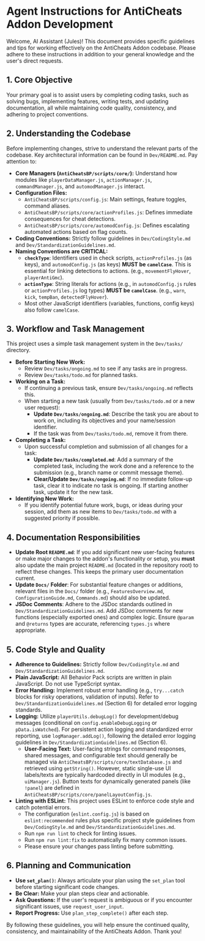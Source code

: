 # Agent Instructions for AntiCheats Addon Development

Welcome, AI Assistant (Jules)! This document provides specific guidelines and tips for working effectively on the AntiCheats Addon codebase. Please adhere to these instructions in addition to your general knowledge and the user's direct requests.

## 1. Core Objective

Your primary goal is to assist users by completing coding tasks, such as solving bugs, implementing features, writing tests, and updating documentation, all while maintaining code quality, consistency, and adhering to project conventions.

## 2. Understanding the Codebase

Before implementing changes, strive to understand the relevant parts of the codebase. Key architectural information can be found in `Dev/README.md`. Pay attention to:

- **Core Managers (`AntiCheatsBP/scripts/core/`):** Understand how modules like `playerDataManager.js`, `actionManager.js`, `commandManager.js`, and `automodManager.js` interact.
- **Configuration Files:**
  - `AntiCheatsBP/scripts/config.js`: Main settings, feature toggles, command aliases.
  - `AntiCheatsBP/scripts/core/actionProfiles.js`: Defines immediate consequences for cheat detections.
  - `AntiCheatsBP/scripts/core/automodConfig.js`: Defines escalating automated actions based on flag counts.
- **Coding Conventions:** Strictly follow guidelines in `Dev/CodingStyle.md` and `Dev/StandardizationGuidelines.md`.
- **Naming Conventions are CRITICAL:**
  - **`checkType`**: Identifiers used in check scripts, `actionProfiles.js` (as keys), and `automodConfig.js` (as keys) **MUST be `camelCase`**. This is essential for linking detections to actions. (e.g., `movementFlyHover`, `playerAntiGmc`).
  - **`actionType`**: String literals for actions (e.g., in `automodConfig.js` rules or `actionProfiles.js` log types) **MUST be `camelCase`**. (e.g., `warn`, `kick`, `tempBan`, `detectedFlyHover`).
  - Most other JavaScript identifiers (variables, functions, config keys) also follow `camelCase`.

## 3. Workflow and Task Management

This project uses a simple task management system in the `Dev/tasks/` directory.

- **Before Starting New Work:**
  - Review `Dev/tasks/ongoing.md` to see if any tasks are in progress.
  - Review `Dev/tasks/todo.md` for planned tasks.
- **Working on a Task:**
  - If continuing a previous task, ensure `Dev/tasks/ongoing.md` reflects this.
  - When starting a new task (usually from `Dev/tasks/todo.md` or a new user request):
    - **Update `Dev/tasks/ongoing.md`**: Describe the task you are about to work on, including its objectives and your name/session identifier.
    - If the task was from `Dev/tasks/todo.md`, remove it from there.
- **Completing a Task:**
  - Upon successful completion and submission of all changes for a task:
    - **Update `Dev/tasks/completed.md`**: Add a summary of the completed task, including the work done and a reference to the submission (e.g., branch name or commit message theme).
    - **Clear/Update `Dev/tasks/ongoing.md`**: If no immediate follow-up task, clear it to indicate no task is ongoing. If starting another task, update it for the new task.
- **Identifying New Work:**
  - If you identify potential future work, bugs, or ideas during your session, add them as new items to `Dev/tasks/todo.md` with a suggested priority if possible.

## 4. Documentation Responsibilities

- **Update Root `README.md`**: If you add significant new user-facing features or make major changes to the addon's functionality or setup, you **must** also update the main project `README.md` (located in the repository root) to reflect these changes. This keeps the primary user documentation current.
- **Update `Docs/` Folder**: For substantial feature changes or additions, relevant files in the `Docs/` folder (e.g., `FeaturesOverview.md`, `ConfigurationGuide.md`, `Commands.md`) should also be updated.
- **JSDoc Comments**: Adhere to the JSDoc standards outlined in `Dev/StandardizationGuidelines.md`. Add JSDoc comments for new functions (especially exported ones) and complex logic. Ensure `@param` and `@returns` types are accurate, referencing `types.js` where appropriate.

## 5. Code Style and Quality

- **Adherence to Guidelines:** Strictly follow `Dev/CodingStyle.md` and `Dev/StandardizationGuidelines.md`.
- **Plain JavaScript:** All Behavior Pack scripts are written in plain JavaScript. Do not use TypeScript syntax.
- **Error Handling:** Implement robust error handling (e.g., `try...catch` blocks for risky operations, validation of inputs). Refer to `Dev/StandardizationGuidelines.md` (Section 6) for detailed error logging standards.
- **Logging:** Utilize `playerUtils.debugLog()` for development/debug messages (conditional on `config.enableDebugLogging` or `pData.isWatched`). For persistent action logging and standardized error reporting, use `logManager.addLog()`, following the detailed error logging guidelines in `Dev/StandardizationGuidelines.md` (Section 6).
  - **User-Facing Text:** User-facing strings for command responses, shared messages, and configurable text should generally be managed via `AntiCheatsBP/scripts/core/textDatabase.js` and retrieved using `getString()`. However, static single-use UI labels/texts are typically hardcoded directly in UI modules (e.g., `uiManager.js`). Button texts for dynamically generated panels (like `!panel`) are defined in `AntiCheatsBP/scripts/core/panelLayoutConfig.js`.
- **Linting with ESLint:** This project uses ESLint to enforce code style and catch potential errors.
  - The configuration (`eslint.config.js`) is based on `eslint:recommended` rules plus specific project style guidelines from `Dev/CodingStyle.md` and `Dev/StandardizationGuidelines.md`.
  - Run `npm run lint` to check for linting issues.
  - Run `npm run lint:fix` to automatically fix many common issues.
  - Please ensure your changes pass linting before submitting.

## 6. Planning and Communication

- **Use `set_plan()`:** Always articulate your plan using the `set_plan` tool before starting significant code changes.
- **Be Clear:** Make your plan steps clear and actionable.
- **Ask Questions:** If the user's request is ambiguous or if you encounter significant issues, use `request_user_input`.
- **Report Progress:** Use `plan_step_complete()` after each step.

By following these guidelines, you will help ensure the continued quality, consistency, and maintainability of the AntiCheats Addon. Thank you!
